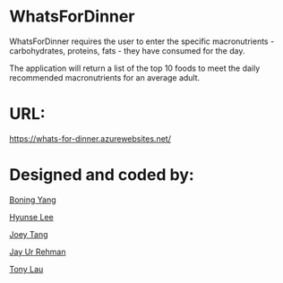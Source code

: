 # WhatsForDinner

WhatsForDinner requires the user to enter the specific macronutrients - carbohydrates, proteins, fats - they have consumed for the day. 

The application will return a list of the top 10 foods to meet the daily recommended macronutrients for an average adult.

# URL:

https://whats-for-dinner.azurewebsites.net/

# Designed and coded by:

<a href="https://github.com/Sylvartore">Boning Yang</a>

<a href="https://github.com/schiele19">Hyunse Lee</a>

<a href="https://github.com/joey-tang">Joey Tang</a>

<a href="https://github.com/Jaleed96">Jay Ur Rehman</a>

<a href="https://github.com/Lau-Tony">Tony Lau</a>
